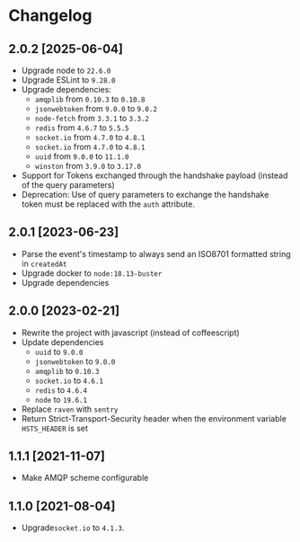 # Changelog

## 2.0.2 [2025-06-04]

* Upgrade node to `22.6.0`
* Upgrade ESLint to `9.28.0`
* Upgrade dependencies:
    * `amqplib` from `0.10.3` to `0.10.8`
    * `jsonwebtoken` from `9.0.0` to `9.0.2`
    * `node-fetch` from `3.3.1` to `3.3.2`
    * `redis` from `4.6.7` to `5.5.5`
    * `socket.io` from `4.7.0` to `4.8.1`
    * `socket.io` from `4.7.0` to `4.8.1`
    * `uuid` from `9.0.0` to `11.1.0`
    * `winston` from `3.9.0` to `3.17.0`
* Support for Tokens exchanged through the handshake payload (instead of the query parameters)
* Deprecation: Use of query parameters to exchange the handshake token must be replaced with the `auth` attribute.

## 2.0.1 [2023-06-23]

* Parse the event's timestamp to always send an ISO8701 formatted string in `createdAt`
* Upgrade docker to `node:18.13-buster`
* Upgrade dependencies

## 2.0.0 [2023-02-21]

* Rewrite the project with javascript (instead of coffeescript)
* Update dependencies
    * `uuid` to `9.0.0`
    * `jsonwebtoken` to `9.0.0`
    * `amqplib` to `0.10.3`
    * `socket.io` to `4.6.1`
    * `redis` to `4.6.4`
    * `node` to `19.6.1`
* Replace `raven` with `sentry`
* Return Strict-Transport-Security header when the environment variable `HSTS_HEADER` is set

## 1.1.1 [2021-11-07]

* Make AMQP scheme configurable

## 1.1.0 [2021-08-04]

* Upgrade`socket.io` to `4.1.3`.
